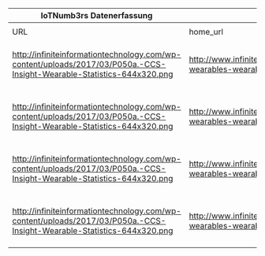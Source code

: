 |IoTNumb3rs Datenerfassung|||||||||||
| ---- | ---- | ---- | ---- | ---- | ---- | ---- | ---- | ---- | ---- | ---- |
||||||||||||
|URL|home_url|filename|device_class|device_count|market_class|market_volume|prognosis_year|publication_year|authorship_class|Dropbox folder|
|http://infiniteinformationtechnology.com/wp-content/uploads/2017/03/P050a.-CCS-Insight-Wearable-Statistics-644x320.png|http://www.infiniteinformationtechnology.com/iot-wearables-wearable-device-market|file25_P050a.-CCS-Insight-Wearable-Statistics-644x320.png|wearables|123000000|||2016|2016|Blog|Pattoho/20190115-1503|
|http://infiniteinformationtechnology.com/wp-content/uploads/2017/03/P050a.-CCS-Insight-Wearable-Statistics-644x320.png|http://www.infiniteinformationtechnology.com/iot-wearables-wearable-device-market|file25_P050a.-CCS-Insight-Wearable-Statistics-644x320.png|||wearables value|14000000000|2016|2016|Blog|Pattoho/20190115-1503|
|http://infiniteinformationtechnology.com/wp-content/uploads/2017/03/P050a.-CCS-Insight-Wearable-Statistics-644x320.png|http://www.infiniteinformationtechnology.com/iot-wearables-wearable-device-market|file25_P050a.-CCS-Insight-Wearable-Statistics-644x320.png|wearables|411000000|||2020|2016|Blog|Pattoho/20190115-1503|
|http://infiniteinformationtechnology.com/wp-content/uploads/2017/03/P050a.-CCS-Insight-Wearable-Statistics-644x320.png|http://www.infiniteinformationtechnology.com/iot-wearables-wearable-device-market|file25_P050a.-CCS-Insight-Wearable-Statistics-644x320.png|||wearables value|34200000000|2020|2016|Blog|Pattoho/20190115-1503|

